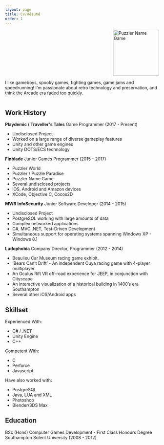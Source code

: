 ```yaml
---
layout: page
title: CV/Résumé
order: 1
---
```

<div class="row">
  <div class="column">
    <img style='float:right; padding-left:50px;' src="{{site.baseurl}}other/logo.png" alt="Puzzler Name Game" height="150"/>
  </div>
  <div class="column">
    <p>I like gameboys, spooky games, fighting games, game jams and speedrunning! I'm passionate about retro technology and preservation, and think the Arcade era faded too quickly. </p>
  </div>
</div>

## Work History

**Playdemic / Traveller's Tales** Game Programmer (2017 - Present)
- Undisclosed Project
- Worked on a large range of diverse gameplay features
- Unity and other game engines
- Unity DOTS/ECS technology

**Finblade** Junior Games Programmer (2015 - 2017)
- Puzzler World
- Puzzler / Puzzle Paradise
- Puzzler Name Game
- Several undisclosed projects
- iOS, Android and Amazon devices
- XCode, Objective C, Cocos2D

**MWR InfoSecurity** Junior Software Developer (2014 - 2015)
- Undisclosed Project
- PostgreSQL working with large amounts of data
- Complex networked applications
- C#, MVC .NET, Test-Driven Development
- Simultaneous support for operating systems spanning Windows XP - Windows 8.1

**Ludophobia** Company Director, Programmer (2012 - 2014)
- Beaulieu Car Museum racing game exhibit.
- ‘Bears Can’t Drift’ - An independent Ouya racing game with 4-player multiplayer.
- An Oculus Rift VR off-road experience for JEEP, in conjunction with Cityscape
- An interactive visualization of a historical building in 1400’s era Southampton
- Several other iOS/Android apps

## Skillset

Experienced With:
* C# / .NET 
* Unity Engine 
* C++ 

Competent With:
* C
* Perforce
* Javascript

Have also worked with:
* PostgreSQL
* Java, LUA and XML
* Photoshop
* Blender/3DS Max

## Education

BSc (Hons) Computer Games Development - First Class Honours Degree
Southampton Solent University (2008 - 2012)
